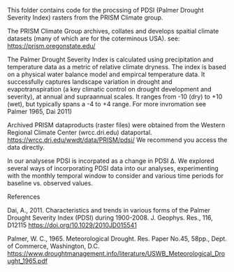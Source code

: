 This folder contains code for the procssing of PDSI (Palmer Drought Severity Index) rasters from the PRISM Climate group. 

The PRISM Climate Group archives, collates and develops spaitial climate datasets (many of which are for the coterminous USA).  see: https://prism.oregonstate.edu/

The Palmer Drought Severity Index is calculated using precipitation and temperature data as a metric of relative climate dryness.  The index is based on a physical water balance model and empircal temperature data.  It successfully captures landscape variation in drought and evapotranspiration (a key climatic control on drought development and severity), at annual and supraannual scales.  It ranges from -10 (dry) to +10 (wet), but typically spans a -4 to +4 range.  For more invromation see Palmer 1965, Dai 2011)

Archived PRISM dataproducts (raster files) were obtained from the Western Regional Climate Center (wrcc.dri.edu) dataportal.  https://wrcc.dri.edu/wwdt/data/PRISM/pdsi/
We recommend you access the data directly.

In our analysese PDSI is incorpated as a change in PDSI Δ.  We explored several ways of incorporating PDSI data into our analyses, experimenting with the monthly temporal window to consider and various time periods for baseline vs. observed values. 


References 

Dai, A., 2011. Characteristics and trends in various forms of the Palmer Drought Severity Index (PDSI) during 1900-2008. J. Geophys. Res., 116, D12115 https://doi.org/10.1029/2010JD015541

Palmer, W. C., 1965. Meteorological Drought. Res. Paper No.45, 58pp., Dept. of Commerce, Washington, D.C. https://www.droughtmanagement.info/literature/USWB_Meteorological_Drought_1965.pdf
